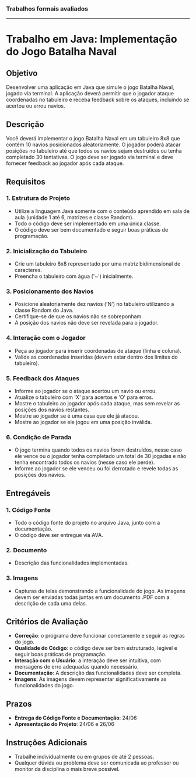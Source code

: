 ### Trabalhos formais avaliados
----------

# Trabalho em Java: Implementação do Jogo Batalha Naval

## Objetivo
Desenvolver uma aplicação em Java que simule o jogo Batalha Naval, jogado via terminal. A aplicação deverá permitir que o jogador ataque coordenadas no tabuleiro e receba feedback sobre os ataques, incluindo se acertou ou errou navios.

## Descrição
Você deverá implementar o jogo Batalha Naval em um tabuleiro 8x8 que contém 10 navios posicionados aleatoriamente. O jogador poderá atacar posições no tabuleiro até que todos os navios sejam destruídos ou tenha completado 30 tentativas. O jogo deve ser jogado via terminal e deve fornecer feedback ao jogador após cada ataque.

## Requisitos

### 1. Estrutura do Projeto
- Utilize a linguagem Java somente com o conteúdo aprendido em sala de aula (unidade 1 até 6, matrizes e classe Random).
- Todo o código deve ser implementado em uma única classe.
- O código deve ser bem documentado e seguir boas práticas de programação.

### 2. Inicialização do Tabuleiro
- Crie um tabuleiro 8x8 representado por uma matriz bidimensional de caracteres.
- Preencha o tabuleiro com água ('~') inicialmente.

### 3. Posicionamento dos Navios
- Posicione aleatoriamente dez navios ('N') no tabuleiro utilizando a classe Random do Java.
- Certifique-se de que os navios não se sobreponham.
- A posição dos navios não deve ser revelada para o jogador.

### 4. Interação com o Jogador
- Peça ao jogador para inserir coordenadas de ataque (linha e coluna).
- Valide as coordenadas inseridas (devem estar dentro dos limites do tabuleiro).

### 5. Feedback dos Ataques
- Informe ao jogador se o ataque acertou um navio ou errou.
- Atualize o tabuleiro com 'X' para acertos e 'O' para erros.
- Mostre o tabuleiro ao jogador após cada ataque, mas sem revelar as posições dos navios restantes.
- Mostre ao jogador se é uma casa que ele já atacou.
- Mostre ao jogador se ele jogou em uma posição inválida.

### 6. Condição de Parada
- O jogo termina quando todos os navios forem destruídos, nesse caso ele vence ou o jogador tenha completado um total de 30 jogadas e não tenha encontrado todos os navios (nesse caso ele perde).
- Informe ao jogador se ele venceu ou foi derrotado e revele todas as posições dos navios.

## Entregáveis

### 1. Código Fonte
- Todo o código fonte do projeto no arquivo Java, junto com a documentação.
- O código deve ser entregue via AVA.

### 2. Documento
- Descrição das funcionalidades implementadas.

### 3. Imagens
- Capturas de telas demonstrando a funcionalidade do jogo. As imagens devem ser enviadas todas juntas em um documento .PDF com a descrição de cada uma delas.

## Critérios de Avaliação
- **Correção**: o programa deve funcionar corretamente e seguir as regras do jogo.
- **Qualidade do Código**: o código deve ser bem estruturado, legível e seguir boas práticas de programação.
- **Interação com o Usuário**: a interação deve ser intuitiva, com mensagens de erro adequadas quando necessário.
- **Documentação**: A descrição das funcionalidades deve ser completa.
- **Imagens**: As imagens devem representar significativamente as funcionalidades do jogo.

## Prazos
- **Entrega do Código Fonte e Documentação**: 24/06
- **Apresentação do Projeto**: 24/06 e 26/06

## Instruções Adicionais
- Trabalhe individualmente ou em grupos de até 2 pessoas.
- Qualquer dúvida ou problema deve ser comunicada ao professor ou monitor da disciplina o mais breve possível.

